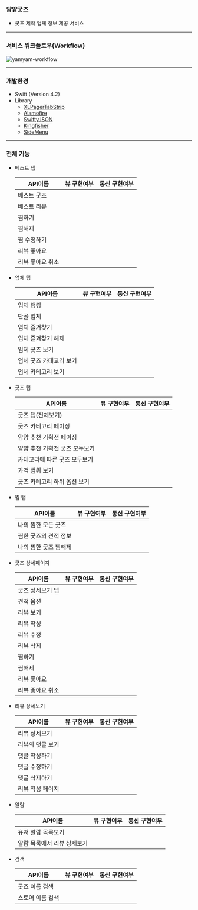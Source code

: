 ### 얌얌굿즈

- 굿즈 제작 업체 정보 제공 서비스

------

### 서비스 워크플로우(Workflow)

![yamyam-workflow](https://github.com/yamyamgoods/YamYam-Server/blob/dev/public/images/yamyam-workflow.jpeg)

------

### 개발환경

- Swift (Version 4.2)
- Library
  - [XLPagerTabStrip](https://github.com/xmartlabs/XLPagerTabStrip)
  - [Alamofire](https://github.com/Alamofire/Alamofire)
  - [SwiftyJSON](https://github.com/SwiftyJSON/SwiftyJSON)
  - [Kingfisher](https://github.com/onevcat/Kingfisher)
  - [SideMenu](https://github.com/jonkykong/SideMenu)

------

### 전체 기능

- 베스트 탭

  | API이름          | 뷰 구현여부 | 통신 구현여부 |
  | ---------------- | ----------- | ------------- |
  | 베스트 굿즈      |             |               |
  | 베스트 리뷰      |             |               |
  | 찜하기           |             |               |
  | 찜해제           |             |               |
  | 찜 수정하기      |             |               |
  | 리뷰 좋아요      |             |               |
  | 리뷰 좋아요 취소 |             |               |

- 업체 탭

  | API이름                 | 뷰 구현여부 | 통신 구현여부 |
  | ----------------------- | ----------- | ------------- |
  | 업체 랭킹               |             |               |
  | 단골 업체               |             |               |
  | 업체 즐겨찾기           |             |               |
  | 업체 즐겨찾기 해제      |             |               |
  | 업체 굿즈 보기          |             |               |
  | 업체 굿즈 카테고리 보기 |             |               |
  | 업체 카테고리 보기      |             |               |

- 굿즈 탭

  | API이름                        | 뷰 구현여부 | 통신 구현여부 |
  | ------------------------------ | ----------- | ------------- |
  | 굿즈 탭(전체보기)              |             |               |
  | 굿즈 카테고리 페이징           |             |               |
  | 얌얌 추천 기획전 페이징        |             |               |
  | 얌얌 추천 기획전 굿즈 모두보기 |             |               |
  | 카테고리에 따른 굿즈 모두보기  |             |               |
  | 가격 범위 보기                 |             |               |
  | 굿즈 카테고리 하위 옵션 보기   |             |               |

- 찜 탭

  | API이름               | 뷰 구현여부 | 통신 구현여부 |
  | --------------------- | ----------- | ------------- |
  | 나의 찜한 모든 굿즈   |             |               |
  | 찜한 굿즈의 견적 정보 |             |               |
  | 나의 찜한 굿즈 찜해제 |             |               |

- 굿즈 상세페이지

  | API이름          | 뷰 구현여부 | 통신 구현여부 |
  | ---------------- | ----------- | ------------- |
  | 굿즈 상세보기 탭 |             |               |
  | 견적 옵션        |             |               |
  | 리뷰 보기        |             |               |
  | 리뷰 작성        |             |               |
  | 리뷰 수정        |             |               |
  | 리뷰 삭제        |             |               |
  | 찜하기           |             |               |
  | 찜해제           |             |               |
  | 리뷰 좋아요      |             |               |
  | 리뷰 좋아요 취소 |             |               |

- 리뷰 상세보기

  | API이름          | 뷰 구현여부 | 통신 구현여부 |
  | ---------------- | ----------- | ------------- |
  | 리뷰 상세보기    |             |               |
  | 리뷰의 댓글 보기 |             |               |
  | 댓글 작성하기    |             |               |
  | 댓글 수정하기    |             |               |
  | 댓글 삭제하기    |             |               |
  | 리뷰 작성 페이지 |             |               |

- 알람

  | API이름                     | 뷰 구현여부 | 통신 구현여부 |
  | --------------------------- | ----------- | ------------- |
  | 유저 알람 목록보기          |             |               |
  | 알람 목록에서 리뷰 상세보기 |             |               |

- 검색

  | API이름          | 뷰 구현여부 | 통신 구현여부 |
  | ---------------- | ----------- | ------------- |
  | 굿즈 이름 검색   |             |               |
  | 스토어 이름 검색 |             |               |


